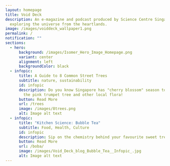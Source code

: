 ```yaml
---
layout: homepage
title: Void Deck
description: An e-magazine and podcast produced by Science Centre Singapore
  exploring the universe from the heartlands.
image: /images/voiddeck_wallpaper1.png
permalink: /
notification: ""
sections:
  - hero:
      background: /images/Isomer_Hero_Image_Homepage.png
      variant: center
      alignment: left
      backgroundColor: black
  - infopic:
      title: A Guide to 8 Common Street Trees
      subtitle: nature, sustainability
      id: infopic
      description: Do you know Singapore has "cherry blossom" season too? Learn about
        the pink trumpet tree and other local flora!
      button: Read More
      url: /trees
      image: /images/8trees.png
      alt: Image alt text
  - infopic:
      title: "Kitchen Science: Bubble Tea"
      subtitle: Food, Health, Culture
      id: infopic
      description: Sip on the chemistry behind your favourite sweet treat.
      button: Read More
      url: /boba/
      image: /images/Void_Deck_blog_Bubble_Tea__Infopic_.jpg
      alt: Image alt text
---
```

